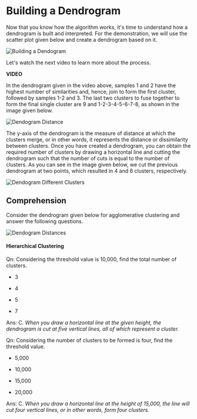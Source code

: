 # Building a Dendrogram

Now that you know how the algorithm works, it's time to understand how a dendrogram is built and interpreted. For the demonstration, we will use the scatter plot given below and create a dendrogram based on it.

![Building a Dendogram](https://i.ibb.co/GWzWzhF/Building-Dendogram.png)

Let's watch the next video to learn more about the process.

**VIDEO**

In the dendrogram given in the video above, samples 1 and 2 have the highest number of similarities and, hence, join to form the first cluster, followed by samples 1-2 and 3. The last two clusters to fuse together to form the final single cluster are 9 and 1-2-3-4-5-6-7-8, as shown in the image given below.

![Dendogram Distance](https://i.ibb.co/026pY0V/Dendogram-Distance.png)

The y-axis of the dendrogram is the measure of distance at which the clusters merge, or in other words, it represents the distance or dissimilarity between clusters. Once you have created a dendrogram, you can obtain the required number of clusters by drawing a horizontal line and cutting the dendrogram such that the number of cuts is equal to the number of clusters. As you can see in the image given below, we cut the previous dendrogram at two points, which resulted in 4 and 6 clusters, respectively.

![Dendogram Different Clusters](https://i.ibb.co/n1bPtM0/Dendogram-Different-Clusters.png)

## Comprehension

Consider the dendrogram given below for agglomerative clustering and answer the following questions.

![Dendogram Distances](https://i.ibb.co/vZs7vSZ/Dendogram-Distances.png)

#### Hierarchical Clustering

Qn: Considering the threshold value is 10,000, find the total number of clusters.

- 3

- 4

- 5

- 7

Ans: C. *When you draw a horizontal line at the given height, the dendrogram is cut at five vertical lines, all of which represent a cluster.*

Qn: Considering the number of clusters to be formed is four, find the threshold value.

- 5,000

- 10,000

- 15,000

- 20,000

Ans: C. *When you draw a horizontal line at the height of 15,000, the line will cut four vertical lines, or in other words, form four clusters.*
